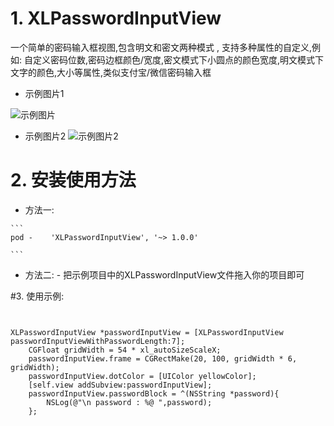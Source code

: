 #  1. XLPasswordInputView

一个简单的密码输入框视图,包含明文和密文两种模式 , 支持多种属性的自定义,例如: 自定义密码位数,密码边框颜色/宽度,密文模式下小圆点的颜色宽度,明文模式下文字的颜色,大小等属性,类似支付宝/微信密码输入框

-	示例图片1

![示例图片](/Users/Shannoon/Desktop/password.jpg "示例图片")

-	示例图片2
![示例图片2](/Users/Shannoon/Desktop/password1.png "示例图片2")



# 2. 安装使用方法

-    方法一: 

	```
	pod -    'XLPasswordInputView', '~> 1.0.0'
	
	```

-    方法二:
	-     把示例项目中的XLPasswordInputView文件拖入你的项目即可

#3. 使用示例:

```objc


XLPasswordInputView *passwordInputView = [XLPasswordInputView passwordInputViewWithPasswordLength:7];
    CGFloat gridWidth = 54 * xl_autoSizeScaleX;
    passwordInputView.frame = CGRectMake(20, 100, gridWidth * 6, gridWidth);
    passwordInputView.dotColor = [UIColor yellowColor];
    [self.view addSubview:passwordInputView];
    passwordInputView.passwordBlock = ^(NSString *password){
        NSLog(@"\n password : %@ ",password);
    };


```



   





